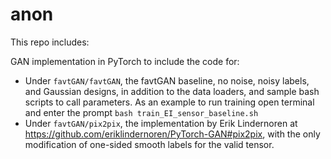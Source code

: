 # anon

This repo includes:

<p>

GAN implementation in PyTorch to include the code for:
- Under `favtGAN/favtGAN`, the favtGAN baseline, no noise, noisy labels, and Gaussian designs, in addition to the data loaders, and sample bash scripts to call parameters. As an example to run training open terminal and enter the prompt `bash train_EI_sensor_baseline.sh`
- Under `favtGAN/pix2pix`, the implementation by Erik Lindernoren at https://github.com/eriklindernoren/PyTorch-GAN#pix2pix, with the only modification of one-sided smooth labels for the valid tensor.


